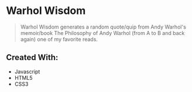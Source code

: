 # Warhol Wisdom

> Warhol Wisdom generates a random quote/quip from Andy Warhol's memoir/book The Philosophy of Andy Warhol (from A to B and back again) one of my favorite reads. 

## Created With:

* Javascript
*  HTML5
*  CSS3



